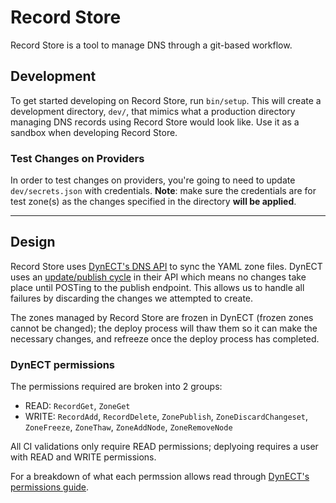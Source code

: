 # Record Store

Record Store is a tool to manage DNS through a git-based workflow.


## Development

To get started developing on Record Store, run `bin/setup`. This will create a development directory, `dev/`, that mimics what a production directory managing DNS records using Record Store would look like. Use it as a sandbox when developing Record Store.

### Test Changes on Providers

In order to test changes on providers, you're going to need to update `dev/secrets.json` with credentials. **Note**: make sure the credentials are for test zone(s) as the changes specified in the directory **will be applied**.

----

## Design

Record Store uses [DynECT's DNS API](https://help.dyn.com/rest-resources/) to sync the YAML zone files. DynECT uses an
[update/publish cycle](https://help.dyn.com/understanding-works-api/) in their API which means no changes take place
until POSTing to the publish endpoint. This allows us to handle all failures by discarding the changes we attempted to
create.

The zones managed by Record Store are frozen in DynECT (frozen zones cannot be changed); the deploy process will thaw
them so it can make the necessary changes, and refreeze once the deploy process has completed.


### DynECT permissions

The permissions required are broken into 2 groups:

* READ: `RecordGet`, `ZoneGet`
* WRITE: `RecordAdd`, `RecordDelete`, `ZonePublish`, `ZoneDiscardChangeset`, `ZoneFreeze`, `ZoneThaw`, `ZoneAddNode`,
`ZoneRemoveNode`

All CI validations only require READ permissions; deplyoing requires a user with READ and WRITE permissions.

For a breakdown of what each permssion allows read through [DynECT's permissions guide](https://help.dyn.com/user-and-group-permissions/).
